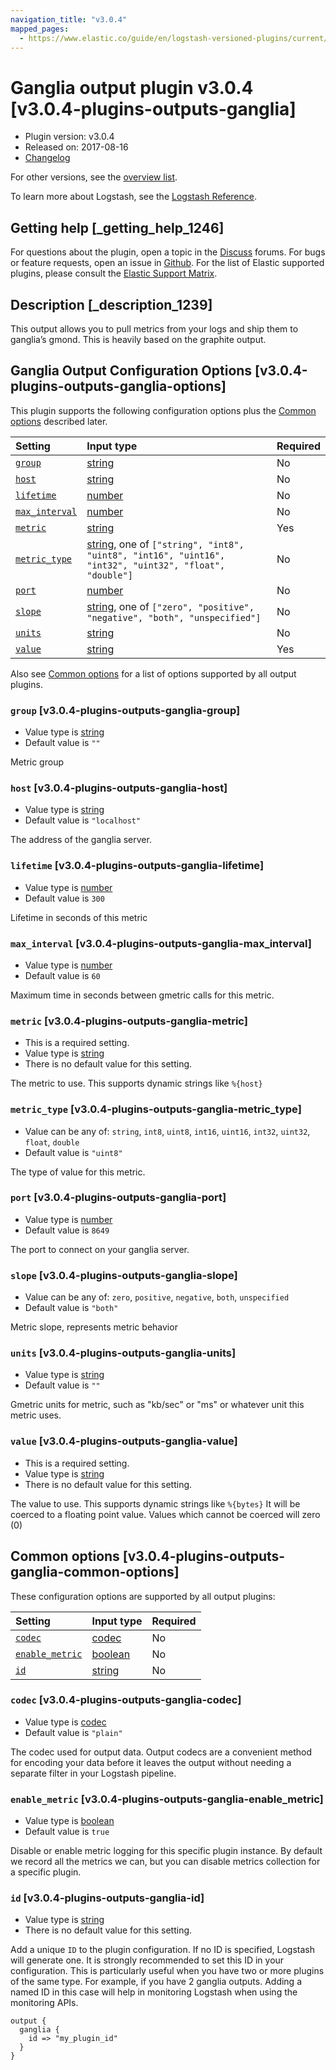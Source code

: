 ```yaml
---
navigation_title: "v3.0.4"
mapped_pages:
  - https://www.elastic.co/guide/en/logstash-versioned-plugins/current/v3.0.4-plugins-outputs-ganglia.html
---
```


# Ganglia output plugin v3.0.4 [v3.0.4-plugins-outputs-ganglia]

* Plugin version: v3.0.4
* Released on: 2017-08-16
* [Changelog](https://github.com/logstash-plugins/logstash-output-ganglia/blob/v3.0.4/CHANGELOG.md)

For other versions, see the [overview list](output-ganglia-index.md).

To learn more about Logstash, see the [Logstash Reference](https://www.elastic.co/guide/en/logstash/current/index.html).

## Getting help [_getting_help_1246]

For questions about the plugin, open a topic in the [Discuss](http://discuss.elastic.co) forums. For bugs or feature requests, open an issue in [Github](https://github.com/logstash-plugins/logstash-output-ganglia). For the list of Elastic supported plugins, please consult the [Elastic Support Matrix](https://www.elastic.co/support/matrix#matrix_logstash_plugins).

## Description [_description_1239]

This output allows you to pull metrics from your logs and ship them to ganglia’s gmond. This is heavily based on the graphite output.

## Ganglia Output Configuration Options [v3.0.4-plugins-outputs-ganglia-options]

This plugin supports the following configuration options plus the [Common options](v3-0-4-plugins-outputs-ganglia.md#v3.0.4-plugins-outputs-ganglia-common-options) described later.

| Setting | Input type | Required |
| :- | :- | :- |
| [`group`](v3-0-4-plugins-outputs-ganglia.md#v3.0.4-plugins-outputs-ganglia-group) | [string](/lsr/value-types.md#string) | No |
| [`host`](v3-0-4-plugins-outputs-ganglia.md#v3.0.4-plugins-outputs-ganglia-host) | [string](/lsr/value-types.md#string) | No |
| [`lifetime`](v3-0-4-plugins-outputs-ganglia.md#v3.0.4-plugins-outputs-ganglia-lifetime) | [number](/lsr/value-types.md#number) | No |
| [`max_interval`](v3-0-4-plugins-outputs-ganglia.md#v3.0.4-plugins-outputs-ganglia-max_interval) | [number](/lsr/value-types.md#number) | No |
| [`metric`](v3-0-4-plugins-outputs-ganglia.md#v3.0.4-plugins-outputs-ganglia-metric) | [string](/lsr/value-types.md#string) | Yes |
| [`metric_type`](v3-0-4-plugins-outputs-ganglia.md#v3.0.4-plugins-outputs-ganglia-metric_type) | [string](/lsr/value-types.md#string), one of `["string", "int8", "uint8", "int16", "uint16", "int32", "uint32", "float", "double"]` | No |
| [`port`](v3-0-4-plugins-outputs-ganglia.md#v3.0.4-plugins-outputs-ganglia-port) | [number](/lsr/value-types.md#number) | No |
| [`slope`](v3-0-4-plugins-outputs-ganglia.md#v3.0.4-plugins-outputs-ganglia-slope) | [string](/lsr/value-types.md#string), one of `["zero", "positive", "negative", "both", "unspecified"]` | No |
| [`units`](v3-0-4-plugins-outputs-ganglia.md#v3.0.4-plugins-outputs-ganglia-units) | [string](/lsr/value-types.md#string) | No |
| [`value`](v3-0-4-plugins-outputs-ganglia.md#v3.0.4-plugins-outputs-ganglia-value) | [string](/lsr/value-types.md#string) | Yes |

Also see [Common options](v3-0-4-plugins-outputs-ganglia.md#v3.0.4-plugins-outputs-ganglia-common-options) for a list of options supported by all output plugins.

### `group` [v3.0.4-plugins-outputs-ganglia-group]

* Value type is [string](/lsr/value-types.md#string)
* Default value is `""`

Metric group

### `host` [v3.0.4-plugins-outputs-ganglia-host]

* Value type is [string](/lsr/value-types.md#string)
* Default value is `"localhost"`

The address of the ganglia server.

### `lifetime` [v3.0.4-plugins-outputs-ganglia-lifetime]

* Value type is [number](/lsr/value-types.md#number)
* Default value is `300`

Lifetime in seconds of this metric

### `max_interval` [v3.0.4-plugins-outputs-ganglia-max_interval]

* Value type is [number](/lsr/value-types.md#number)
* Default value is `60`

Maximum time in seconds between gmetric calls for this metric.

### `metric` [v3.0.4-plugins-outputs-ganglia-metric]

* This is a required setting.
* Value type is [string](/lsr/value-types.md#string)
* There is no default value for this setting.

The metric to use. This supports dynamic strings like `%{host}`

### `metric_type` [v3.0.4-plugins-outputs-ganglia-metric_type]

* Value can be any of: `string`, `int8`, `uint8`, `int16`, `uint16`, `int32`, `uint32`, `float`, `double`
* Default value is `"uint8"`

The type of value for this metric.

### `port` [v3.0.4-plugins-outputs-ganglia-port]

* Value type is [number](/lsr/value-types.md#number)
* Default value is `8649`

The port to connect on your ganglia server.

### `slope` [v3.0.4-plugins-outputs-ganglia-slope]

* Value can be any of: `zero`, `positive`, `negative`, `both`, `unspecified`
* Default value is `"both"`

Metric slope, represents metric behavior

### `units` [v3.0.4-plugins-outputs-ganglia-units]

* Value type is [string](/lsr/value-types.md#string)
* Default value is `""`

Gmetric units for metric, such as "kb/sec" or "ms" or whatever unit this metric uses.

### `value` [v3.0.4-plugins-outputs-ganglia-value]

* This is a required setting.
* Value type is [string](/lsr/value-types.md#string)
* There is no default value for this setting.

The value to use. This supports dynamic strings like `%{bytes}` It will be coerced to a floating point value. Values which cannot be coerced will zero (0)

## Common options [v3.0.4-plugins-outputs-ganglia-common-options]

These configuration options are supported by all output plugins:

| Setting | Input type | Required |
| :- | :- | :- |
| [`codec`](v3-0-4-plugins-outputs-ganglia.md#v3.0.4-plugins-outputs-ganglia-codec) | [codec](/lsr/value-types.md#codec) | No |
| [`enable_metric`](v3-0-4-plugins-outputs-ganglia.md#v3.0.4-plugins-outputs-ganglia-enable_metric) | [boolean](/lsr/value-types.md#boolean) | No |
| [`id`](v3-0-4-plugins-outputs-ganglia.md#v3.0.4-plugins-outputs-ganglia-id) | [string](/lsr/value-types.md#string) | No |

### `codec` [v3.0.4-plugins-outputs-ganglia-codec]

* Value type is [codec](/lsr/value-types.md#codec)
* Default value is `"plain"`

The codec used for output data. Output codecs are a convenient method for encoding your data before it leaves the output without needing a separate filter in your Logstash pipeline.

### `enable_metric` [v3.0.4-plugins-outputs-ganglia-enable_metric]

* Value type is [boolean](/lsr/value-types.md#boolean)
* Default value is `true`

Disable or enable metric logging for this specific plugin instance. By default we record all the metrics we can, but you can disable metrics collection for a specific plugin.

### `id` [v3.0.4-plugins-outputs-ganglia-id]

* Value type is [string](/lsr/value-types.md#string)
* There is no default value for this setting.

Add a unique `ID` to the plugin configuration. If no ID is specified, Logstash will generate one. It is strongly recommended to set this ID in your configuration. This is particularly useful when you have two or more plugins of the same type. For example, if you have 2 ganglia outputs. Adding a named ID in this case will help in monitoring Logstash when using the monitoring APIs.

```
output {
  ganglia {
    id => "my_plugin_id"
  }
}
```

